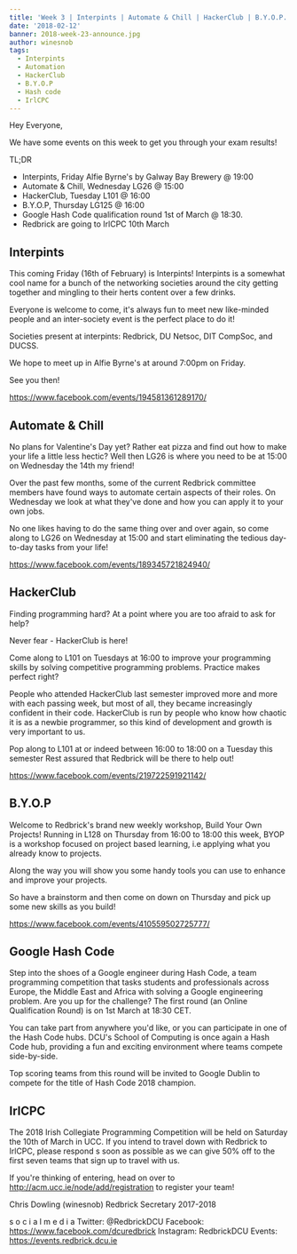 ```yaml
---
title: 'Week 3 | Interpints | Automate & Chill | HackerClub | B.Y.O.P. | Google Hash Code | IrlCPC'
date: '2018-02-12'
banner: 2018-week-23-announce.jpg
author: winesnob
tags:
  - Interpints
  - Automation
  - HackerClub
  - B.Y.O.P
  - Hash code
  - IrlCPC
---
```


Hey Everyone,

We have some events on this week to get you through your exam results!

TL;DR
  - Interpints, Friday Alfie Byrne's by Galway Bay Brewery @ 19:00
  - Automate & Chill, Wednesday LG26 @ 15:00
  - HackerClub, Tuesday L101 @ 16:00
  - B.Y.O.P, Thursday LG125 @ 16:00
  - Google Hash Code qualification round 1st of March @ 18:30.
  - Redbrick are going to IrlCPC 10th March

<!-- more -->

## Interpints

This coming Friday (16th of February) is Interpints! Interpints is a somewhat cool name for a bunch of the networking societies around the city getting together and mingling to their herts content over a few drinks.

Everyone is welcome to come, it's always fun to meet new like-minded people and an inter-society event is the perfect place to do it!

Societies present at interpints:
Redbrick, DU Netsoc, DIT CompSoc, and DUCSS.

We hope to meet up in Alfie Byrne's at around 7:00pm on Friday.

See you then!

https://www.facebook.com/events/194581361289170/

## Automate & Chill

No plans for Valentine's Day yet? Rather eat pizza and find out how to make your life a little less hectic? Well then LG26 is where you need to be at 15:00 on Wednesday the 14th my friend!

Over the past few months, some of the current Redbrick committee members have found ways to automate certain aspects of their roles. On Wednesday we look at what they've done and how you can apply it to your own jobs.

No one likes having to do the same thing over and over again, so come along to LG26 on Wednesday at 15:00 and start eliminating the tedious day-to-day tasks from your life!

https://www.facebook.com/events/189345721824940/

## HackerClub

Finding programming hard? At a point where you are too afraid to ask for help?

Never fear - HackerClub is here!

Come along to L101 on Tuesdays at 16:00 to improve your programming skills by solving competitive programming problems. Practice makes perfect right?

People who attended HackerClub last semester improved more and more with each passing week, but most of all, they became increasingly confident in their code. HackerClub is run by people who know how chaotic it is as a newbie programmer, so this kind of development and growth is very important to us.

Pop along to L101 at or indeed between 16:00 to 18:00 on a Tuesday this semester Rest assured that Redbrick will be there to help out!

https://www.facebook.com/events/219722591921142/

## B.Y.O.P

Welcome to Redbrick's brand new weekly workshop, Build Your Own Projects! Running in L128 on Thursday from 16:00 to 18:00 this week, BYOP is a workshop focused on project based learning, i.e applying what you already know to projects.

Along the way you will show you some handy tools you can use to enhance and improve your projects.

So have a brainstorm and then come on down on Thursday and pick up some new skills as you build!

https://www.facebook.com/events/410559502725777/

## Google Hash Code

Step into the shoes of a Google engineer during Hash Code, a team programming competition that tasks students and professionals across Europe, the Middle East and Africa with solving a Google engineering problem. Are you up for the challenge? The first round (an Online Qualification Round) is on 1st March at 18:30 CET.

You can take part from anywhere you'd like, or you can participate in one of the Hash Code hubs. DCU's School of Computing is once again a Hash Code hub, providing a fun and exciting environment where teams compete side-by-side.

Top scoring teams from this round will be invited to Google Dublin to compete for the title of Hash Code 2018 champion.

## IrlCPC

The 2018 Irish Collegiate Programming Competition will be held on Saturday the 10th of March in UCC. If you intend to travel down with Redbrick to IrlCPC, please respond s soon as possible as we can give 50% off to the first seven teams that sign up to travel with us.

If you're thinking of entering, head on over to http://acm.ucc.ie/node/add/registration to register your team!


Chris Dowling (winesnob)
Redbrick Secretary 2017-2018

s o c i a l m e d i a
Twitter: @RedbrickDCU
Facebook: https://www.facebook.com/dcuredbrick
Instagram: RedbrickDCU
Events: https://events.redbrick.dcu.ie
